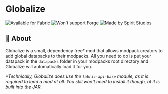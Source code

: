 # Globalize

<img alt="Available for Fabric" src="https://raw.githubusercontent.com/intergrav/devins-badges/v3/assets/compact/supported/fabric_vector.svg">

<img alt="Won't support Forge" src="https://raw.githubusercontent.com/intergrav/devins-badges/v3/assets/compact/unsupported/forge_vector.svg">

<img alt="Made by Spirit Studios" src="https://badger-api-staging.worldwidepixel.ca/compact?gradientStart=310092&gradientEnd=2e005e&lineOne=Made%20by&lineTwo=Spirit&colourOne=FFFFFF&colourTwo=b300ff&iconUrl=https%3A%2F%2Frounder.worldwidepixel.ca%2F%3Fr%3D80%26url%3Dhttps%3A%2F%2Fcdn.modrinth.com%2Fdata%2F3N4V1sd0%2Feb038a251ef1bb4c3330d4a8d79de4be700fb815.png">

<h3></h3>

## 📔 About

Globalize is a small, dependency free* mod that allows modpack creators to add global datapacks to their modpacks.
All you need to do is put your datapack in the `datapacks` folder in your modpacks root directory and Globalize will automatically load it for you.

*\*Technically, Globalize does use the `fabric-api-base` module, as it is required to load a mod at all. You still won't need to install it though, at it is built into the JAR.*


